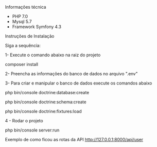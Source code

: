 Informações técnica

- PHP 7.0
- Mysql 5.7
- Framework Symfony 4.3

Instruções de Instalação

Siga a sequência: 

1- Execute o comando abaixo na raiz do projeto 

composer install

2- Preencha as informações do banco de dados no arquivo ".env"

3- Para criar e manipular o banco de dados execute os comandos abaixo

php bin/console doctrine:database:create

php bin/console doctrine:schema:create

php bin/console doctrine:fixtures:load

4 - Rodar o projeto 

php bin/console server:run 

Exemplo de como ficou as rotas da API
http://127.0.0.1:8000/api/user

 
